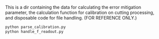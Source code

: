 This is a dir containing the data for calculating the error mitigation parameter, the calculation function for calibration on cutting processing, and disposable code for file handling. (FOR REFERENCE ONLY.)

```bash
python parse_calibration.py
python handle_f_readout.py
```